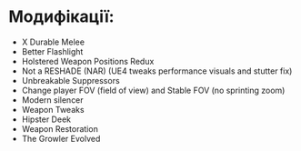 # Модифікації:
- X Durable Melee
- Better Flashlight
- Holstered Weapon Positions Redux
- Not a RESHADE (NAR) (UE4 tweaks performance visuals and stutter fix)
- Unbreakable Suppressors
- Change player FOV (field of view) and Stable FOV (no sprinting zoom)
- Modern silencer
- Weapon Tweaks
- Hipster Deek
- Weapon Restoration
- The Growler Evolved